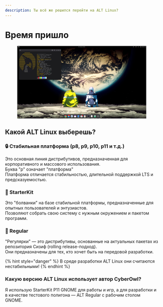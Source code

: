 ```yaml
---
description: Ты всё же решился перейти на ALT Linux?
---
```


# Время пришло

<figure><img src=".gitbook/assets/ALT-Linux.jpg" alt=""><figcaption></figcaption></figure>

## Какой ALT Linux выберешь?

### 🔒 Стабильная платформа (p8, p9, p10, p11 и т.д.)

Это основная линия дистрибутивов, предназначенная для корпоративного и массового использования.\
Буква "p" означает "платформа"\
Платформа отличается стабильностью, длительной поддержкой LTS и предсказуемостью.

### 🧩 StarterKit

Это "болванки" на базе стабильной платформы, предназначенные для опытных пользователей и энтузиастов.\
Позволяют собрать свою систему с нужным окружением и пакетом программ.

### 🚀 Regular

"Регулярки" — это дистрибутивы, основанные на актуальных пакетах из репозитория Сизиф (rolling release-подход).\
Они предназначены для тех, кто хочет быть на передовой разработки.

{% hint style="danger" %}
В среде разработки ALT Linux они считаются нестабильными!
{% endhint %}

### Какую версию ALT Linux использует автор CyberOwl?

Я использую StarterKit P11 GNOME для работы и игр, а для разработки и в качестве тестового полигона — ALT Regular с рабочим столом GNOME.
